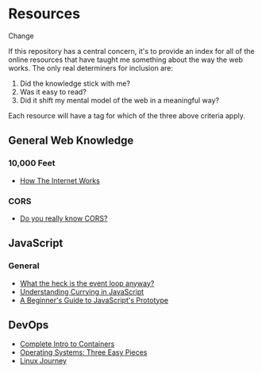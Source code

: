 # Resources
Change

If this repository has a central concern, it's to provide an index for all of the online resources that have taught me something about the way the web works. The only real determiners for inclusion are:

1. Did the knowledge stick with me?
2. Was it easy to read?
3. Did it shift my mental model of the web in a meaningful way?

Each resource will have a tag for which of the three above criteria apply.

## General Web Knowledge

### 10,000 Feet

- [How The Internet Works](https://www.khanacademy.org/partner-content/code-org/internet-works)

### CORS

- [Do you really know CORS?](http://performantcode.com/web/do-you-really-know-cors)

## JavaScript

### General

- [What the heck is the event loop anyway?](https://www.youtube.com/watch?v=8aGhZQkoFbQ)
- [Understanding Currying in JavaScript](https://blog.bitsrc.io/understanding-currying-in-javascript-ceb2188c339)
- [A Beginner's Guide to JavaScript's Prototype](https://tylermcginnis.com/beginners-guide-to-javascript-prototype/)

## DevOps

- [Complete Intro to Containers](https://btholt.github.io/complete-intro-to-containers)
- [Operating Systems: Three Easy Pieces](http://pages.cs.wisc.edu/~remzi/OSTEP/)
- [Linux Journey](https://linuxjourney.com/)
